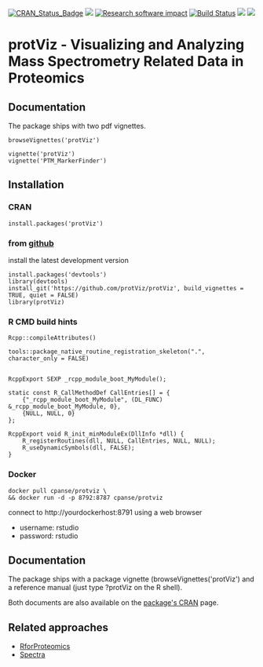 [![CRAN_Status_Badge](http://www.r-pkg.org/badges/version/protViz)](https://cran.r-project.org/package=protViz)
[![](https://images.microbadger.com/badges/image/cpanse/protViz.svg)](http://microbadger.com/images/cpanse/protViz "Get your own image badge on microbadger.com")
[![Research software impact](http://depsy.org/api/package/cran/protViz/badge.svg)](http://depsy.org/package/r/protViz)
[![Build Status](https://travis-ci.org/cpanse/protViz.svg)](https://travis-ci.org/cpanse/protViz)
[![](http://cranlogs.r-pkg.org/badges/grand-total/protViz)](https://cran.r-project.org/package=protViz)
[![](http://cranlogs.r-pkg.org/badges/protViz)](https://cran.r-project.org/package=protViz)

# protViz - Visualizing and Analyzing Mass Spectrometry Related Data in Proteomics

## Documentation

The package ships with two pdf vignettes.

```
browseVignettes('protViz')

vignette('protViz')
vignette('PTM_MarkerFinder')
```

## Installation

### CRAN

```
install.packages('protViz')
```


### from [github](https://github.com/protViz/protViz)

install the latest development version

```{r}
install.packages('devtools')
library(devtools)
install_git('https://github.com/protViz/protViz', build_vignettes = TRUE, quiet = FALSE)
library(protViz)
```


### R CMD build hints


```{r}
Rcpp::compileAttributes()

tools::package_native_routine_registration_skeleton(".", character_only = FALSE)


RcppExport SEXP _rcpp_module_boot_MyModule();

static const R_CallMethodDef CallEntries[] = {
    {"_rcpp_module_boot_MyModule", (DL_FUNC) &_rcpp_module_boot_MyModule, 0},
    {NULL, NULL, 0}
};

RcppExport void R_init_minModuleEx(DllInfo *dll) {
    R_registerRoutines(dll, NULL, CallEntries, NULL, NULL);
    R_useDynamicSymbols(dll, FALSE);
}

```

### Docker

```
docker pull cpanse/protviz \
&& docker run -d -p 8792:8787 cpanse/protviz     
```

connect to http://yourdockerhost:8791  using a web browser

* username: rstudio
* password: rstudio


## Documentation

The package ships with a package vignette (browseVignettes('protViz') and a reference manual (just type ?protViz on the R shell).

Both documents are also available on the [package's CRAN](https://CRAN.R-project.org/package=protViz) page.


## Related approaches

* [RforProteomics](http://bioconductor.org/packages/RforProteomics/)
* [Spectra](https://github.com/rformassspectrometry/Spectra)
